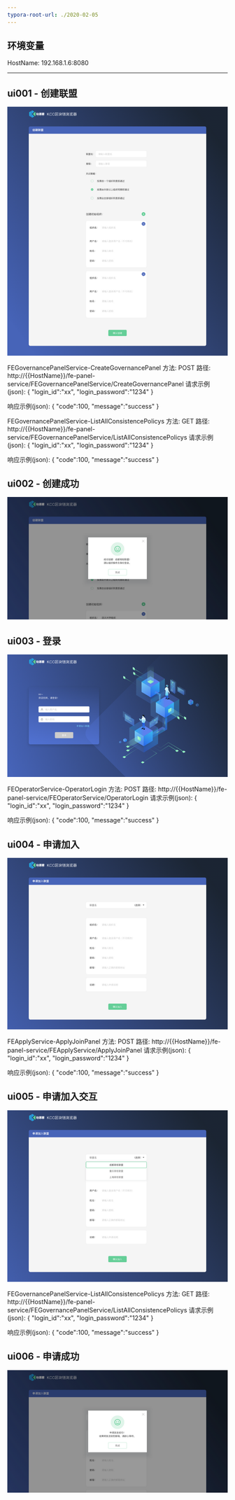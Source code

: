 ```yaml
---
typora-root-url: ./2020-02-05
---
```


## 环境变量

HostName: 192.168.1.6:8080

------


## ui001 - 创建联盟

![](./2020-02-05/dccae8f0cb1cfa5538729847ad9039ab.png)


FEGovernancePanelService-CreateGovernancePanel
方法: POST
路径: http://{{HostName}}/fe-panel-service/FEGovernancePanelService/CreateGovernancePanel
请求示例(json): {
					"login_id":"xx",
					"login_password":"1234"
				}	
				
响应示例(json): {
				    	"code":100,
					"message":"success"
				}
				


FEGovernancePanelService-ListAllConsistencePolicys
方法: GET
路径: http://{{HostName}}/fe-panel-service/FEGovernancePanelService/ListAllConsistencePolicys
请求示例(json): {
					"login_id":"xx",
					"login_password":"1234"
				}	
				
响应示例(json): {
				    	"code":100,
					"message":"success"
				}
				



## ui002 - 创建成功

![](./2020-02-05/0ccd0adec635ff0560c5d199a1fdfc37.png)



## ui003 - 登录

![](./2020-02-05/bee42fa65571968ab1f4f457eb2648de.png)


FEOperatorService-OperatorLogin
方法: POST
路径: http://{{HostName}}/fe-panel-service/FEOperatorService/OperatorLogin
请求示例(json): {
					"login_id":"xx",
					"login_password":"1234"
				}	
				
响应示例(json): {
				    	"code":100,
					"message":"success"
				}
				



## ui004 - 申请加入

![](./2020-02-05/57ea8946ae22a988f9d7f52251a9b87b.png)


FEApplyService-ApplyJoinPanel
方法: POST
路径: http://{{HostName}}/fe-panel-service/FEApplyService/ApplyJoinPanel
请求示例(json): {
					"login_id":"xx",
					"login_password":"1234"
				}	
				
响应示例(json): {
				    	"code":100,
					"message":"success"
				}
				



## ui005 - 申请加入交互

![](./2020-02-05/7e980d772be45e8663de6c8b1d42e1a3.png)


FEGovernancePanelService-ListAllConsistencePolicys
方法: GET
路径: http://{{HostName}}/fe-panel-service/FEGovernancePanelService/ListAllConsistencePolicys
请求示例(json): {
					"login_id":"xx",
					"login_password":"1234"
				}	
				
响应示例(json): {
				    	"code":100,
					"message":"success"
				}
				



## ui006 - 申请成功

![](./2020-02-05/f8417d779c6f5ad9e6e6bbe847db2f7c.png)



